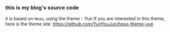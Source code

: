 ### this is my blog's source code

it is based on `Hexo`, using the theme - Yun
If you are interested in this theme, here is the theme site: https://github.com/YunYouJun/hexo-theme-yun


